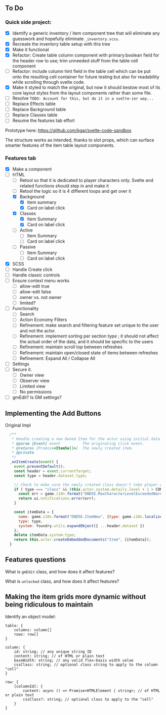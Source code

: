 ## To Do

### Quick side project:

- [x] Identify a generic inventory / item component tree that will eliminate any guesswork and hopefully eliminate `_inventory.scss`.
- [x] Recreate the inventory table setup with this tree
- [x] Make it functional
- [x] Refactor: Create table column component with primary:boolean field for the header row to use; trim unneeded stuff from the table cell component
- [ ] Refactor: include column hint field in the table cell which can be put onto the resulting cell container for future testing but also for readability while scrolling through svelte code.
- [x] Make it styled to match the original, but now it should bestow most of its core layout styles from the layout components rather than some file.
- [ ] Resolve `TODO: Account for this, but do it in a svelte-ier way...`
- [ ] Replace Effects table
- [ ] Replace Background table
- [ ] Replace Classes table
- [ ] Resume the features tab effort

Prototype here:
https://github.com/kgar/svelte-code-sandbox

The structure works as intended, thanks to slot props, which can surface smarter features of the item table layout components.


### Features tab

- [x] Make a component
- [ ] HTML
  - [ ] Retool so that it is dedicated to player characters only. Svelte and related functions should step in and make it
  - [ ] Retool the logic so it is 4 different loops and get over it
  - [x] Background
    - [x] Item summary
    - [x] Card on label click
  - [x] Classes
    - [x] Item Summary
    - [x] Card on label click
  - [ ] Active
    - [ ] Item Summary
    - [ ] Card on label click
  - [ ] Passive
    - [ ] Item Summary
    - [ ] Card on label click
- [x] SCSS
- [ ] Handle Create click
- [ ] Handle classic controls
- [ ] Ensure context menu works
  - [ ] allow-edit true
  - [ ] allow-edit false
  - [ ] owner vs. not owner
  - [ ] limited?
- [ ] Functionality
  - [ ] Search
  - [ ] Action Economy Filters
  - [ ] Refinement: make search and filtering feature set unique to the user and not the actor.
  - [ ] Refinement: implement sorting per section type ; it should not affect the actual order of the data, and it should be specific to the users
  - [ ] Refinement: maintain scroll top between refreshes
  - [ ] Refinement: maintain open/closed state of items between refreshes
  - [ ] Refinement: Expand All / Collapse All
- [ ] Settings
- [ ] Secure it.
  - [ ] Owner view
  - [ ] Observer view
  - [ ] Limited view
  - [ ] No permissions
- [ ] gmEdit? Is GM settings?

## Implementing the Add Buttons

Original Impl

```js
  /**
   * Handle creating a new Owned Item for the actor using initial data defined in the HTML dataset.
   * @param {Event} event          The originating click event.
   * @returns {Promise<Item5e[]>}  The newly created item.
   * @private
   */
  _onItemCreate(event) {
    event.preventDefault();
    const header = event.currentTarget;
    const type = header.dataset.type;

    // Check to make sure the newly created class doesn't take player over level cap
    if ( type === "class" && (this.actor.system.details.level + 1 > CONFIG.DND5E.maxLevel) ) {
      const err = game.i18n.format("DND5E.MaxCharacterLevelExceededWarn", {max: CONFIG.DND5E.maxLevel});
      return ui.notifications.error(err);
    }

    const itemData = {
      name: game.i18n.format("DND5E.ItemNew", {type: game.i18n.localize(CONFIG.Item.typeLabels[type])}),
      type: type,
      system: foundry.utils.expandObject({ ...header.dataset })
    };
    delete itemData.system.type;
    return this.actor.createEmbeddedDocuments("Item", [itemData]);
  }
```

## Features questions

What is `gmEdit` class, and how does it affect features?

What is `unlocked` class, and how does it affect features?

## Making the item grids more dynamic without being ridiculous to maintain

Identify an object model:

```
table: {
    columns: column[]
    rows: row[]
}

column: {
    id: string; // any unique string ID
    content: string; // of HTML or plain text
    baseWidth: string; // any valid flex-basis width value
    cssClass: string; // optional class string to apply to the column "cell"
}

row: {
    [columnId]: {
        content: async () => Promise<HTMLElement | string>; // of HTML or plain text
        cssClass?: string; // optional class to apply to the "cell"
    }
}
```

